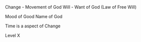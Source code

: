 Change - Movement of God 
Will - Want of God (Law of Free Will)

Mood of Good
Name of God


Time is a aspect of Change

Level X

